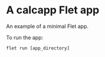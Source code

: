 # A calcapp Flet app

An example of a minimal Flet app.

To run the app:

```
flet run [app_directory]
```